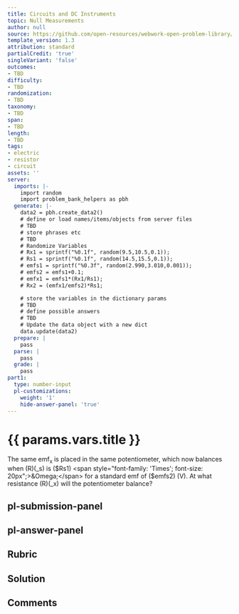 ```yaml
---
title: Circuits and DC Instruments
topic: Null Measurements
author: null
source: https://github.com/open-resources/webwork-open-problem-library/tree/master/Contrib/BrockPhysics/College_Physics_Urone/21.Circuits_and_DC_Instruments/21-05.Null_Measurements/NU_U17_21_05_005.pg
template_version: 1.3
attribution: standard
partialCredit: 'true'
singleVariant: 'false'
outcomes:
- TBD
difficulty:
- TBD
randomization:
- TBD
taxonomy:
- TBD
span:
- TBD
length:
- TBD
tags:
- electric
- resistor
- circuit
assets: ''
server:
  imports: |-
    import random
    import problem_bank_helpers as pbh
  generate: |-
    data2 = pbh.create_data2()
    # define or load names/items/objects from server files
    # TBD
    # store phrases etc
    # TBD
    # Randomize Variables
    # Rx1 = sprintf("%0.1f", random(9.5,10.5,0.1));
    # Rs1 = sprintf("%0.1f", random(14.5,15.5,0.1));
    # emfs1 = sprintf("%0.3f", random(2.990,3.010,0.001));
    # emfs2 = emfs1+0.1;
    # emfx1 = emfs1*(Rx1/Rs1);
    # Rx2 = (emfx1/emfs2)*Rs1;

    # store the variables in the dictionary params
    # TBD
    # define possible answers
    # TBD
    # Update the data object with a new dict
    data.update(data2)
  prepare: |
    pass
  parse: |
    pass
  grade: |
    pass
part1:
  type: number-input
  pl-customizations:
    weight: '1'
    hide-answer-panel: 'true'
---
```


# {{ params.vars.title }} 


The same emf<sub>x</sub> is placed in the same potentiometer, which now balances when (R)(_s) is ($Rs1) <span style="font-family: 'Times'; font-size: 20px";>&Omega;</span> for a standard emf of ($emfs2) (V). At what resistance (R)(_x) will the potentiometer balance?


## pl-submission-panel 


## pl-answer-panel 


## Rubric 


## Solution 


## Comments 


